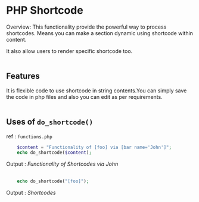 # PHP Shortcode

Overview:
This functionality provide the powerful way to process shortcodes. Means you can make a section dynamic using shortcode within content.

It also allow users to render specific shortcode too.
<br />
<br />

## Features

It is flexible code to use shortcode in string contents.You can simply save the code in php files and also you can edit as per requirements.
<br />
<br />

## Uses of ```do_shortcode()``` 

ref : ```functions.php```
```php
    $content = "Functionality of [foo] via [bar name='John']";
    echo do_shortcode($content);
``` 
Output : *Functionality of Shortcodes via John*
<br />
<br />

```php
    echo do_shortcode("[foo]");
``` 
Output : *Shortcodes*